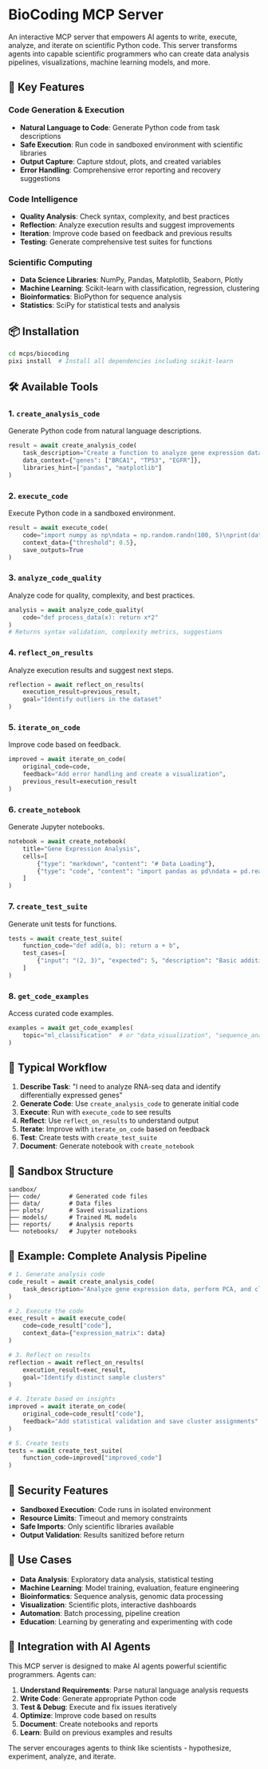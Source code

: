 # BioCoding MCP Server

An interactive MCP server that empowers AI agents to write, execute, analyze, and iterate on scientific Python code. This server transforms agents into capable scientific programmers who can create data analysis pipelines, visualizations, machine learning models, and more.

## 🚀 Key Features

### Code Generation & Execution
- **Natural Language to Code**: Generate Python code from task descriptions
- **Safe Execution**: Run code in sandboxed environment with scientific libraries
- **Output Capture**: Capture stdout, plots, and created variables
- **Error Handling**: Comprehensive error reporting and recovery suggestions

### Code Intelligence
- **Quality Analysis**: Check syntax, complexity, and best practices
- **Reflection**: Analyze execution results and suggest improvements
- **Iteration**: Improve code based on feedback and previous results
- **Testing**: Generate comprehensive test suites for functions

### Scientific Computing
- **Data Science Libraries**: NumPy, Pandas, Matplotlib, Seaborn, Plotly
- **Machine Learning**: Scikit-learn with classification, regression, clustering
- **Bioinformatics**: BioPython for sequence analysis
- **Statistics**: SciPy for statistical tests and analysis

## 📦 Installation

```bash
cd mcps/biocoding
pixi install  # Install all dependencies including scikit-learn
```

## 🛠️ Available Tools

### 1. `create_analysis_code`
Generate Python code from natural language descriptions.

```python
result = await create_analysis_code(
    task_description="Create a function to analyze gene expression data and visualize the results",
    data_context={"genes": ["BRCA1", "TP53", "EGFR"]},
    libraries_hint=["pandas", "matplotlib"]
)
```

### 2. `execute_code`
Execute Python code in a sandboxed environment.

```python
result = await execute_code(
    code="import numpy as np\ndata = np.random.randn(100, 5)\nprint(data.mean())",
    context_data={"threshold": 0.5},
    save_outputs=True
)
```

### 3. `analyze_code_quality`
Analyze code for quality, complexity, and best practices.

```python
analysis = await analyze_code_quality(
    code="def process_data(x): return x*2"
)
# Returns syntax validation, complexity metrics, suggestions
```

### 4. `reflect_on_results`
Analyze execution results and suggest next steps.

```python
reflection = await reflect_on_results(
    execution_result=previous_result,
    goal="Identify outliers in the dataset"
)
```

### 5. `iterate_on_code`
Improve code based on feedback.

```python
improved = await iterate_on_code(
    original_code=code,
    feedback="Add error handling and create a visualization",
    previous_result=execution_result
)
```

### 6. `create_notebook`
Generate Jupyter notebooks.

```python
notebook = await create_notebook(
    title="Gene Expression Analysis",
    cells=[
        {"type": "markdown", "content": "# Data Loading"},
        {"type": "code", "content": "import pandas as pd\ndata = pd.read_csv('genes.csv')"}
    ]
)
```

### 7. `create_test_suite`
Generate unit tests for functions.

```python
tests = await create_test_suite(
    function_code="def add(a, b): return a + b",
    test_cases=[
        {"input": "(2, 3)", "expected": 5, "description": "Basic addition"}
    ]
)
```

### 8. `get_code_examples`
Access curated code examples.

```python
examples = await get_code_examples(
    topic="ml_classification"  # or "data_visualization", "sequence_analysis", "statistical_tests"
)
```

## 🔄 Typical Workflow

1. **Describe Task**: "I need to analyze RNA-seq data and identify differentially expressed genes"
2. **Generate Code**: Use `create_analysis_code` to generate initial code
3. **Execute**: Run with `execute_code` to see results
4. **Reflect**: Use `reflect_on_results` to understand output
5. **Iterate**: Improve with `iterate_on_code` based on feedback
6. **Test**: Create tests with `create_test_suite`
7. **Document**: Generate notebook with `create_notebook`

## 📁 Sandbox Structure

```
sandbox/
├── code/        # Generated code files
├── data/        # Data files
├── plots/       # Saved visualizations
├── models/      # Trained ML models
├── reports/     # Analysis reports
└── notebooks/   # Jupyter notebooks
```

## 🧬 Example: Complete Analysis Pipeline

```python
# 1. Generate analysis code
code_result = await create_analysis_code(
    task_description="Analyze gene expression data, perform PCA, and cluster samples"
)

# 2. Execute the code
exec_result = await execute_code(
    code=code_result["code"],
    context_data={"expression_matrix": data}
)

# 3. Reflect on results
reflection = await reflect_on_results(
    execution_result=exec_result,
    goal="Identify distinct sample clusters"
)

# 4. Iterate based on insights
improved = await iterate_on_code(
    original_code=code_result["code"],
    feedback="Add statistical validation and save cluster assignments"
)

# 5. Create tests
tests = await create_test_suite(
    function_code=improved["improved_code"]
)
```

## 🔐 Security Features

- **Sandboxed Execution**: Code runs in isolated environment
- **Resource Limits**: Timeout and memory constraints
- **Safe Imports**: Only scientific libraries available
- **Output Validation**: Results sanitized before return

## 🎯 Use Cases

- **Data Analysis**: Exploratory data analysis, statistical testing
- **Machine Learning**: Model training, evaluation, feature engineering
- **Bioinformatics**: Sequence analysis, genomic data processing
- **Visualization**: Scientific plots, interactive dashboards
- **Automation**: Batch processing, pipeline creation
- **Education**: Learning by generating and experimenting with code

## 🤝 Integration with AI Agents

This MCP server is designed to make AI agents powerful scientific programmers. Agents can:

1. **Understand Requirements**: Parse natural language analysis requests
2. **Write Code**: Generate appropriate Python code
3. **Test & Debug**: Execute and fix issues iteratively
4. **Optimize**: Improve code based on results
5. **Document**: Create notebooks and reports
6. **Learn**: Build on previous examples and results

The server encourages agents to think like scientists - hypothesize, experiment, analyze, and iterate.